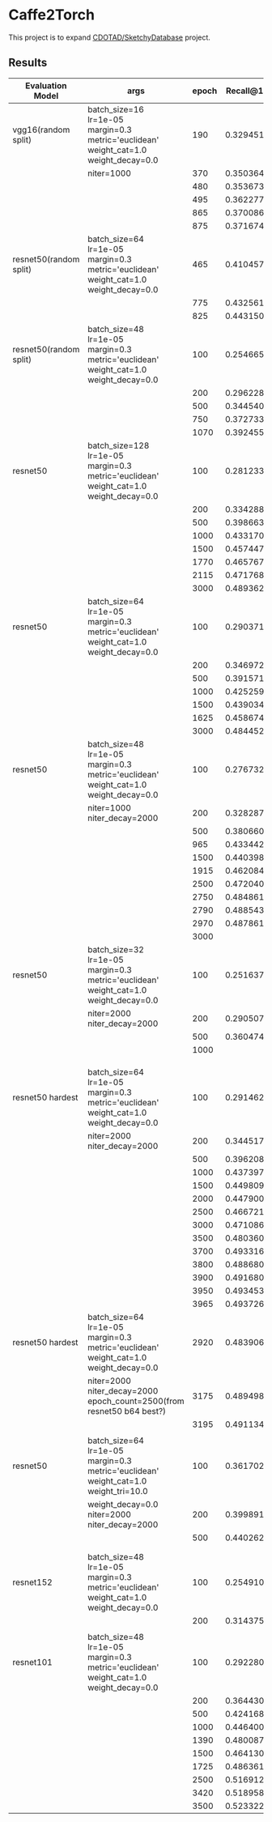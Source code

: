 # Caffe2Torch
This project is to expand [CDOTAD/SketchyDatabase](https://github.com/CDOTAD/SketchyDatabase) project.
## Results
| Evaluation Model       | args                                                                                                          | epoch | Recall@1 | Recall@5 |
| ---------------------- | ------------------------------------------------------------------------------------------------------------- | ----- | -------- | -------- |
| vgg16(random split)    | batch_size=16 <br> lr=1e-05 <br> margin=0.3 <br> metric='euclidean' <br> weight_cat=1.0 <br> weight_decay=0.0 | 190   | 0.329451 | 0.698081 |
|                        | niter=1000                                                                                                    | 370   | 0.350364 | 0.720847 |
|                        |                                                                                                               | 480   | 0.353673 | 0.707743 |
|                        |                                                                                                               | 495   | 0.362277 | 0.719788 |
|                        |                                                                                                               | 865   | 0.370086 | 0.729054 |
|                        |                                                                                                               | 875   | 0.371674 | 0.733289 |
| resnet50(random split) | batch_size=64 <br> lr=1e-05 <br> margin=0.3 <br> metric='euclidean' <br> weight_cat=1.0 <br> weight_decay=0.0 | 465   | 0.410457 | 0.802647 |
|                        |                                                                                                               | 775   | 0.432561 | 0.826737 |
|                        |                                                                                                               | 825   | 0.443150 | 0.821840 |
| resnet50(random split) | batch_size=48 <br> lr=1e-05 <br> margin=0.3 <br> metric='euclidean' <br> weight_cat=1.0 <br> weight_decay=0.0 | 100   | 0.254665 | 0.662872 |
|                        |                                                                                                               | 200   | 0.296228 | 0.708273 |
|                        |                                                                                                               | 500   | 0.344540 | 0.746923 |
|                        |                                                                                                               | 750   | 0.372733 | 0.773130 |
|                        |                                                                                                               | 1070  | 0.392455 | 0.793382 |
| resnet50               | batch_size=128<br> lr=1e-05 <br> margin=0.3 <br> metric='euclidean' <br> weight_cat=1.0 <br> weight_decay=0.0 | 100   | 0.281233 | 0.684806 |
|                        |                                                                                                               | 200   | 0.334288 | 0.741408 |
|                        |                                                                                                               | 500   | 0.398663 | 0.780687 |
|                        |                                                                                                               | 1000  | 0.433170 | 0.805646 |
|                        |                                                                                                               | 1500  | 0.457447 | 0.816967 |
|                        |                                                                                                               | 1770  | 0.465767 | 0.826650 |
|                        |                                                                                                               | 2115  | 0.471768 | 0.823923 |
|                        |                                                                                                               | 3000  | 0.489362 | 0.835788 |
| resnet50               | batch_size=64 <br> lr=1e-05 <br> margin=0.3 <br> metric='euclidean' <br> weight_cat=1.0 <br> weight_decay=0.0 | 100   | 0.290371 | 0.708674 |
|                        |                                                                                                               | 200   | 0.346972 | 0.750682 |
|                        |                                                                                                               | 500   | 0.391571 | 0.784097 |
|                        |                                                                                                               | 1000  | 0.425259 | 0.811102 |
|                        |                                                                                                               | 1500  | 0.439034 | 0.814512 |
|                        |                                                                                                               | 1625  | 0.458674 | 0.812057 |
|                        |                                                                                                               | 3000  | 0.484452 | 0.830742 |
| resnet50               | batch_size=48 <br> lr=1e-05 <br> margin=0.3 <br> metric='euclidean' <br> weight_cat=1.0 <br> weight_decay=0.0 | 100   | 0.276732 | 0.683170 |
|                        | niter=1000 <br>  niter_decay=2000                                                                             | 200   | 0.328287 | 0.737179 |
|                        |                                                                                                               | 500   | 0.380660 | 0.776187 |
|                        |                                                                                                               | 965   | 0.433442 | 0.805237 |
|                        |                                                                                                               | 1500  | 0.440398 | 0.811784 |
|                        |                                                                                                               | 1915  | 0.462084 | 0.828287 |
|                        |                                                                                                               | 2500  | 0.472040 | 0.831560 |
|                        |                                                                                                               | 2750  | 0.484861 | 0.831015 |
|                        |                                                                                                               | 2790  | 0.488543 | 0.837289 |
|                        |                                                                                                               | 2970  | 0.487861 | 0.838925 |
|                        |                                                                                                               | 3000  |
| resnet50               | batch_size=32 <br> lr=1e-05 <br> margin=0.3 <br> metric='euclidean' <br> weight_cat=1.0 <br> weight_decay=0.0 | 100   | 0.251637 | 0.657119 |
|                        | niter=2000 <br>  niter_decay=2000                                                                             | 200   | 0.290507 | 0.694490 |
|                        |                                                                                                               | 500   | 0.360474 | 0.759138 |
|                        |                                                                                                               | 1000  |
|                        |                                                                                                               |
|                        |                                                                                                               |
|                        |                                                                                                               |
| resnet50 hardest       | batch_size=64 <br> lr=1e-05 <br> margin=0.3 <br> metric='euclidean' <br> weight_cat=1.0 <br> weight_decay=0.0 | 100   | 0.291462 | 0.710311 |
|                        | niter=2000 <br>  niter_decay=2000                                                                             | 200   | 0.344517 | 0.749454 |
|                        |                                                                                                               | 500   | 0.396208 | 0.785052 |
|                        |                                                                                                               | 1000  | 0.437397 | 0.810829 |
|                        |                                                                                                               | 1500  | 0.449809 | 0.820649 |
|                        |                                                                                                               | 2000  | 0.447900 | 0.815057 |
|                        |                                                                                                               | 2500  | 0.466721 | 0.825968 |
|                        |                                                                                                               | 3000  | 0.471086 | 0.832788 |
|                        |                                                                                                               | 3500  | 0.480360 | 0.828833 |
|                        |                                                                                                               | 3700  | 0.493316 | 0.839198 |
|                        |                                                                                                               | 3800  | 0.488680 | 0.836607 |
|                        |                                                                                                               | 3900  | 0.491680 | 0.839607 |
|                        |                                                                                                               | 3950  | 0.493453 | 0.841653 |
|                        |                                                                                                               | 3965  | 0.493726 | 0.840016 |
| resnet50 hardest       | batch_size=64 <br> lr=1e-05 <br> margin=0.3 <br> metric='euclidean' <br> weight_cat=1.0 <br> weight_decay=0.0 | 2920  | 0.483906 | 0.834970 |
|                        | niter=2000 <br> niter_decay=2000 <br> epoch_count=2500(from resnet50 b64 best?)                               | 3175  | 0.489498 | 0.835788 |
|                        |                                                                                                               | 3195  | 0.491134 | 0.834152 |
|                        |                                                                                                               |       |
| resnet50               | batch_size=64 <br> lr=1e-05 <br> margin=0.3 <br> metric='euclidean' <br> weight_cat=1.0 <br> weight_tri=10.0  | 100   | 0.361702 | 0.749182 |
|                        | weight_decay=0.0 <br> niter=2000 <br>  niter_decay=2000                                                       | 200   | 0.399891 | 0.783552 |
|                        |                                                                                                               | 500   | 0.440262 | 0.814921 |
|                        |                                                                                                               |
|                        |
| resnet152              | batch_size=48 <br> lr=1e-05 <br> margin=0.3 <br> metric='euclidean' <br> weight_cat=1.0 <br> weight_decay=0.0 | 100   | 0.254910 | 0.662029 |
|                        |                                                                                                               | 200   | 0.314375 | 0.733497 |
|                        |                                                                                                               |       |
| resnet101              | batch_size=48 <br> lr=1e-05 <br> margin=0.3 <br> metric='euclidean' <br> weight_cat=1.0 <br> weight_decay=0.0 | 100   | 0.292280 | 0.699673 |
|                        |                                                                                                               | 200   | 0.364430 | 0.769913 |
|                        |                                                                                                               | 500   | 0.424168 | 0.810829 |
|                        |                                                                                                               | 1000  | 0.446400 | 0.824332 |
|                        |                                                                                                               | 1390  | 0.480087 | 0.837561 |
|                        |                                                                                                               | 1500  | 0.464130 | 0.824195 |
|                        |                                                                                                               | 1725  | 0.486361 | 0.851746 |
|                        |                                                                                                               | 2500  | 0.516912 | 0.851064 |
|                        |                                                                                                               | 3420  | 0.518958 | 0.856792 |
|                        |                                                                                                               | 3500  | 0.523322 | 0.858292 |